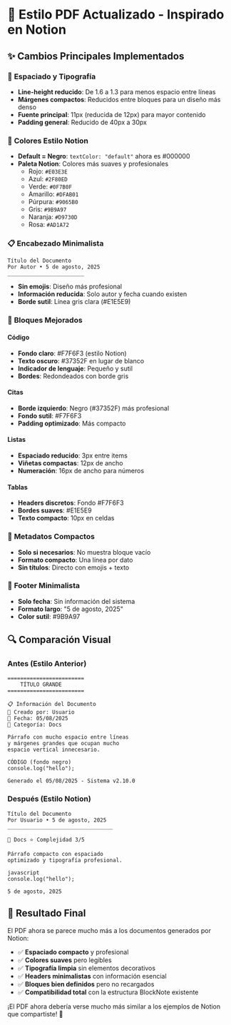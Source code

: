 # 🎨 Estilo PDF Actualizado - Inspirado en Notion

## ✨ **Cambios Principales Implementados**

### 📏 **Espaciado y Tipografía**
- **Line-height reducido**: De 1.6 a 1.3 para menos espacio entre líneas
- **Márgenes compactos**: Reducidos entre bloques para un diseño más denso
- **Fuente principal**: 11px (reducida de 12px) para mayor contenido
- **Padding general**: Reducido de 40px a 30px

### 🎯 **Colores Estilo Notion**
- **Default = Negro**: `textColor: "default"` ahora es #000000
- **Paleta Notion**: Colores más suaves y profesionales
  - Rojo: `#E03E3E`
  - Azul: `#2F80ED` 
  - Verde: `#0F7B0F`
  - Amarillo: `#DFAB01`
  - Púrpura: `#9065B0`
  - Gris: `#9B9A97`
  - Naranja: `#D9730D`
  - Rosa: `#AD1A72`

### 📋 **Encabezado Minimalista**
```
Título del Documento
Por Autor • 5 de agosto, 2025
________________________
```
- **Sin emojis**: Diseño más profesional
- **Información reducida**: Solo autor y fecha cuando existen
- **Borde sutil**: Línea gris clara (#E1E5E9)

### 🔧 **Bloques Mejorados**

#### Código
- **Fondo claro**: #F7F6F3 (estilo Notion)
- **Texto oscuro**: #37352F en lugar de blanco
- **Indicador de lenguaje**: Pequeño y sutil
- **Bordes**: Redondeados con borde gris

#### Citas
- **Borde izquierdo**: Negro (#37352F) más profesional
- **Fondo sutil**: #F7F6F3
- **Padding optimizado**: Más compacto

#### Listas
- **Espaciado reducido**: 3px entre items
- **Viñetas compactas**: 12px de ancho
- **Numeración**: 16px de ancho para números

#### Tablas
- **Headers discretos**: Fondo #F7F6F3
- **Bordes suaves**: #E1E5E9
- **Texto compacto**: 10px en celdas

### 📄 **Metadatos Compactos**
- **Solo si necesarios**: No muestra bloque vacío
- **Formato compacto**: Una línea por dato
- **Sin títulos**: Directo con emojis + texto

### 📍 **Footer Minimalista**
- **Solo fecha**: Sin información del sistema
- **Formato largo**: "5 de agosto, 2025"
- **Color sutil**: #9B9A97

## 🔍 **Comparación Visual**

### Antes (Estilo Anterior)
```
========================
    TÍTULO GRANDE
========================

📋 Información del Documento
👤 Creado por: Usuario
📅 Fecha: 05/08/2025
📂 Categoría: Docs

Párrafo con mucho espacio entre líneas
y márgenes grandes que ocupan mucho
espacio vertical innecesario.

CÓDIGO (fondo negro)
console.log("hello");

Generado el 05/08/2025 - Sistema v2.10.0
```

### Después (Estilo Notion)
```
Título del Documento
Por Usuario • 5 de agosto, 2025
_________________________________

📂 Docs ⭐ Complejidad 3/5

Párrafo compacto con espaciado
optimizado y tipografía profesional.

javascript
console.log("hello");

5 de agosto, 2025
```

## 🎯 **Resultado Final**

El PDF ahora se parece mucho más a los documentos generados por Notion:
- ✅ **Espaciado compacto** y profesional
- ✅ **Colores suaves** pero legibles  
- ✅ **Tipografía limpia** sin elementos decorativos
- ✅ **Headers minimalistas** con información esencial
- ✅ **Bloques bien definidos** pero no recargados
- ✅ **Compatibilidad total** con la estructura BlockNote existente

¡El PDF ahora debería verse mucho más similar a los ejemplos de Notion que compartiste! 🎉
